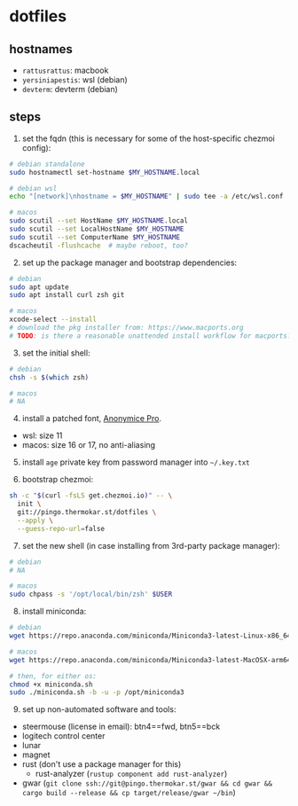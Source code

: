 # dotfiles

## hostnames

- `rattusrattus`: macbook
- `yersiniapestis`: wsl (debian)
- `devterm`: devterm (debian)

## steps

1) set the fqdn (this is necessary for some of the host-specific chezmoi config):

```bash
# debian standalone
sudo hostnamectl set-hostname $MY_HOSTNAME.local

# debian wsl
echo "[network]\nhostname = $MY_HOSTNAME" | sudo tee -a /etc/wsl.conf

# macos
sudo scutil --set HostName $MY_HOSTNAME.local
sudo scutil --set LocalHostName $MY_HOSTNAME
sudo scutil --set ComputerName $MY_HOSTNAME
dscacheutil -flushcache  # maybe reboot, too?
```

2) set up the package manager and bootstrap dependencies:

```bash
# debian
sudo apt update
sudo apt install curl zsh git

# macos
xcode-select --install
# download the pkg installer from: https://www.macports.org
# TODO: is there a reasonable unattended install workflow for macports?
```

3) set the initial shell:

```bash
# debian
chsh -s $(which zsh)

# macos
# NA
```

4) install a patched font, [Anonymice Pro](https://www.nerdfonts.com/font-downloads).
  - wsl: size 11
  - macos: size 16 or 17, no anti-aliasing

5) install `age` private key from password manager into `~/.key.txt`

6) bootstrap chezmoi:

```bash
sh -c "$(curl -fsLS get.chezmoi.io)" -- \
  init \
  git://pingo.thermokar.st/dotfiles \
  --apply \
  --guess-repo-url=false
```

7) set the new shell (in case installing from 3rd-party package manager):

```bash
# debian
# NA

# macos
sudo chpass -s '/opt/local/bin/zsh' $USER
```

8) install miniconda:

```bash
# debian
wget https://repo.anaconda.com/miniconda/Miniconda3-latest-Linux-x86_64.sh -O miniconda.sh

# macos
wget https://repo.anaconda.com/miniconda/Miniconda3-latest-MacOSX-arm64.sh -O miniconda.sh

# then, for either os:
chmod +x miniconda.sh
sudo ./miniconda.sh -b -u -p /opt/miniconda3
```

9) set up non-automated software and tools:

- steermouse (license in email): btn4==fwd, btn5==bck
- logitech control center
- lunar
- magnet
- rust (don't use a package manager for this)
  - rust-analyzer (`rustup component add rust-analyzer`)
- gwar (`git clone ssh://git@pingo.thermokar.st/gwar && cd gwar && cargo build --release && cp target/release/gwar ~/bin`)
